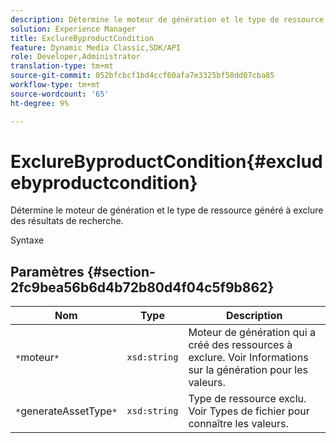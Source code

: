 ```yaml
---
description: Détermine le moteur de génération et le type de ressource généré à exclure des résultats de recherche.
solution: Experience Manager
title: ExclureByproductCondition
feature: Dynamic Media Classic,SDK/API
role: Developer,Administrator
translation-type: tm+mt
source-git-commit: 052bfcbcf1bd4ccf60afa7e3325bf58dd07cba85
workflow-type: tm+mt
source-wordcount: '65'
ht-degree: 9%

---
```



# ExclureByproductCondition{#excludebyproductcondition}

Détermine le moteur de génération et le type de ressource généré à exclure des résultats de recherche.

Syntaxe

## Paramètres {#section-2fc9bea56b6d4b72b80d4f04c5f9b862}

| Nom | Type | Description |
|---|---|---|
| `*`moteur`*` | `xsd:string` | Moteur de génération qui a créé des ressources à exclure. Voir Informations sur la génération pour les valeurs. |
| `*`generateAssetType`*` | `xsd:string` | Type de ressource exclu. Voir Types de fichier pour connaître les valeurs. |

